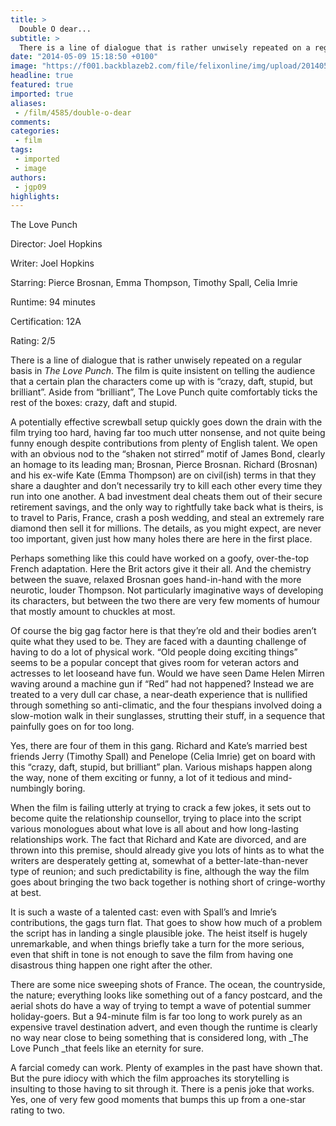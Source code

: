 ```yaml
---
title: >
  Double O dear...
subtitle: >
  There is a line of dialogue that is rather unwisely repeated on a regular basis in The Love Punch. The film is quite insistent on telling the audience that a certain plan the characters come up with is “crazy, daft, stupid, but brilliant”.
date: "2014-05-09 15:18:50 +0100"
image: "https://f001.backblazeb2.com/file/felixonline/img/upload/201405091619-jal08-brosnan-and-thompson-the-love-punch-1.jpg"
headline: true
featured: true
imported: true
aliases:
 - /film/4585/double-o-dear
comments:
categories:
 - film
tags:
 - imported
 - image
authors:
 - jgp09
highlights:
---
```


The Love Punch

Director: Joel Hopkins

Writer: Joel Hopkins

Starring: Pierce Brosnan, Emma Thompson, Timothy Spall, Celia Imrie

Runtime: 94 minutes

Certification: 12A

Rating: 2/5

There is a line of dialogue that is rather unwisely repeated on a regular basis in _The Love Punch_. The film is quite insistent on telling the audience that a certain plan the characters come up with is “crazy, daft, stupid, but brilliant”. Aside from “brilliant”, The Love Punch quite comfortably ticks the rest of the boxes: crazy, daft and stupid.

A potentially effective screwball setup quickly goes down the drain with the film trying too hard, having far too much utter nonsense, and not quite being funny enough despite contributions from plenty of English talent. We open with an obvious nod to the “shaken not stirred” motif of James Bond, clearly an homage to its leading man; Brosnan, Pierce Brosnan. Richard (Brosnan) and his ex-wife Kate (Emma Thompson) are on civil(ish) terms in that they share a daughter and don’t necessarily try to kill each other every time they run into one another. A bad investment deal cheats them out of their secure retirement savings, and the only way to rightfully take back what is theirs, is to travel to Paris, France, crash a posh wedding, and steal an extremely rare diamond then sell it for millions. The details, as you might expect, are never too important, given just how many holes there are here in the first place.

Perhaps something like this could have worked on a goofy, over-the-top French adaptation. Here the Brit actors give it their all. And the chemistry between the suave, relaxed Brosnan goes hand-in-hand with the more neurotic, louder Thompson. Not particularly imaginative ways of developing its characters, but between the two there are very few moments of humour that mostly amount to chuckles at most.

Of course the big gag factor here is that they’re old and their bodies aren’t quite what they used to be. They are faced with a daunting challenge of having to do a lot of physical work. “Old people doing exciting things” seems to be a popular concept that gives room for veteran actors and actresses to let looseand have fun. Would we have seen Dame Helen Mirren waving around a machine gun if “Red” had not happened? Instead we are treated to a very dull car chase, a near-death experience that is nullified through something so anti-climatic, and the four thespians involved doing a slow-motion walk in their sunglasses, strutting their stuff, in a sequence that painfully goes on for too long.

Yes, there are four of them in this gang. Richard and Kate’s married best friends Jerry (Timothy Spall) and Penelope (Celia Imrie) get on board with this “crazy, daft, stupid, but brilliant” plan. Various mishaps happen along the way, none of them exciting or funny, a lot of it tedious and mind-numbingly boring.

When the film is failing utterly at trying to crack a few jokes, it sets out to become quite the relationship counsellor, trying to place into the script various monologues about what love is all about and how long-lasting relationships work. The fact that Richard and Kate are divorced, and are thrown into this premise, should already give you lots of hints as to what the writers are desperately getting at, somewhat of a better-late-than-never type of reunion; and such predictability is fine, although the way the film goes about bringing the two back together is nothing short of cringe-worthy at best.

It is such a waste of a talented cast: even with Spall’s and Imrie’s contributions, the gags turn flat. That goes to show how much of a problem the script has in landing a single plausible joke. The heist itself is hugely unremarkable, and when things briefly take a turn for the more serious, even that shift in tone is not enough to save the film from having one disastrous thing happen one right after the other.

There are some nice sweeping shots of France. The ocean, the countryside, the nature; everything looks like something out of a fancy postcard, and the aerial shots do have a way of trying to tempt a wave of potential summer holiday-goers. But a 94-minute film is far too long to work purely as an expensive travel destination advert, and even though the runtime is clearly no way near close to being something that is considered long, with _The Love Punch _that feels like an eternity for sure.

A farcial comedy can work. Plenty of examples in the past have shown that. But the pure idiocy with which the film approaches its storytelling is insulting to those having to sit through it. There is a penis joke that works. Yes, one of very few good moments that bumps this up from a one-star rating to two.
